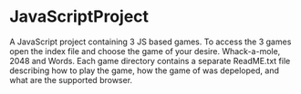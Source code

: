 # JavaScriptProject
A JavaScript project containing 3 JS based games.
To access the 3 games open the index file and choose the game of your desire.
Whack-a-mole, 2048 and Words.
Each game directory contains a separate ReadME.txt file describing how to play the game, how the game of was depeloped, and what are the supported browser.
